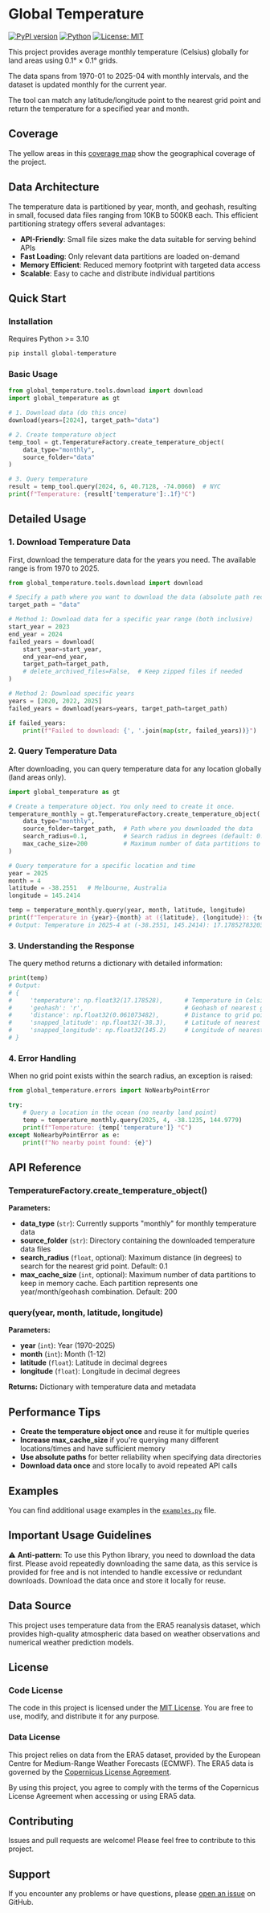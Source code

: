 # Global Temperature

[![PyPI version](https://badge.fury.io/py/global-temperature.svg)](https://badge.fury.io/py/global-temperature)
[![Python](https://img.shields.io/badge/python-3.10+-blue.svg)](https://www.python.org/downloads/)
[![License: MIT](https://img.shields.io/badge/License-MIT-yellow.svg)](https://opensource.org/licenses/MIT)

This project provides average monthly temperature (Celsius) globally for land areas using 0.1° × 0.1° grids.

The data spans from 1970-01 to 2025-04 with monthly intervals, and the dataset is updated monthly for the current year.

The tool can match any latitude/longitude point to the nearest grid point and return the temperature for a specified year and month.

## Coverage
The yellow areas in this [coverage map](https://global-temperature.com/coverage.png) show the geographical coverage of the project.

## Data Architecture

The temperature data is partitioned by year, month, and geohash, resulting in small, focused data files ranging from 10KB to 500KB each. This efficient partitioning strategy offers several advantages:

- **API-Friendly**: Small file sizes make the data suitable for serving behind APIs
- **Fast Loading**: Only relevant data partitions are loaded on-demand
- **Memory Efficient**: Reduced memory footprint with targeted data access
- **Scalable**: Easy to cache and distribute individual partitions

## Quick Start

### Installation
Requires Python >= 3.10
```bash
pip install global-temperature
```

### Basic Usage
```python
from global_temperature.tools.download import download
import global_temperature as gt

# 1. Download data (do this once)
download(years=[2024], target_path="data")

# 2. Create temperature object
temp_tool = gt.TemperatureFactory.create_temperature_object(
    data_type="monthly",
    source_folder="data"
)

# 3. Query temperature
result = temp_tool.query(2024, 6, 40.7128, -74.0060)  # NYC
print(f"Temperature: {result['temperature']:.1f}°C")
```

## Detailed Usage

### 1. Download Temperature Data

First, download the temperature data for the years you need. The available range is from 1970 to 2025.

```python
from global_temperature.tools.download import download

# Specify a path where you want to download the data (absolute path recommended)
target_path = "data"

# Method 1: Download data for a specific year range (both inclusive)
start_year = 2023
end_year = 2024
failed_years = download(
    start_year=start_year,
    end_year=end_year,
    target_path=target_path,
    # delete_archived_files=False,  # Keep zipped files if needed
)

# Method 2: Download specific years
years = [2020, 2022, 2025]
failed_years = download(years=years, target_path=target_path)

if failed_years:
    print(f"Failed to download: {', '.join(map(str, failed_years))}")
```

### 2. Query Temperature Data

After downloading, you can query temperature data for any location globally (land areas only).

```python
import global_temperature as gt

# Create a temperature object. You only need to create it once.
temperature_monthly = gt.TemperatureFactory.create_temperature_object(
    data_type="monthly",
    source_folder=target_path,  # Path where you downloaded the data
    search_radius=0.1,          # Search radius in degrees (default: 0.1)
    max_cache_size=200          # Maximum number of data partitions to keep in memory cache
)

# Query temperature for a specific location and time
year = 2025
month = 4
latitude = -38.2551   # Melbourne, Australia
longitude = 145.2414

temp = temperature_monthly.query(year, month, latitude, longitude)
print(f"Temperature in {year}-{month} at ({latitude}, {longitude}): {temp['temperature']} °C")
# Output: Temperature in 2025-4 at (-38.2551, 145.2414): 17.17852783203125 °C
```

### 3. Understanding the Response

The query method returns a dictionary with detailed information:

```python
print(temp)
# Output:
# {
#     'temperature': np.float32(17.178528),      # Temperature in Celsius
#     'geohash': 'r',                            # Geohash of nearest grid point (data is partitioned by year/month/geohash)
#     'distance': np.float32(0.061073482),       # Distance to grid point (degrees)
#     'snapped_latitude': np.float32(-38.3),     # Latitude of nearest grid point
#     'snapped_longitude': np.float32(145.2)     # Longitude of nearest grid point
# }
```

### 4. Error Handling

When no grid point exists within the search radius, an exception is raised:

```python
from global_temperature.errors import NoNearbyPointError

try:
    # Query a location in the ocean (no nearby land point)
    temp = temperature_monthly.query(2025, 4, -38.1235, 144.9779)
    print(f"Temperature: {temp['temperature']} °C")
except NoNearbyPointError as e:
    print(f"No nearby point found: {e}")
```

## API Reference

### TemperatureFactory.create_temperature_object()

**Parameters:**
- **data_type** (`str`): Currently supports "monthly" for monthly temperature data
- **source_folder** (`str`): Directory containing the downloaded temperature data files
- **search_radius** (`float`, optional): Maximum distance (in degrees) to search for the nearest grid point. Default: 0.1
- **max_cache_size** (`int`, optional): Maximum number of data partitions to keep in memory cache. Each partition represents one year/month/geohash combination. Default: 200

### query(year, month, latitude, longitude)

**Parameters:**
- **year** (`int`): Year (1970-2025)
- **month** (`int`): Month (1-12)
- **latitude** (`float`): Latitude in decimal degrees
- **longitude** (`float`): Longitude in decimal degrees

**Returns:** Dictionary with temperature data and metadata

## Performance Tips

- **Create the temperature object once** and reuse it for multiple queries
- **Increase max_cache_size** if you're querying many different locations/times and have sufficient memory
- **Use absolute paths** for better reliability when specifying data directories
- **Download data once** and store locally to avoid repeated API calls

## Examples

You can find additional usage examples in the [`examples.py`](examples.py) file.

## Important Usage Guidelines

⚠️ **Anti-pattern**: To use this Python library, you need to download the data first. Please avoid repeatedly downloading the same data, as this service is provided for free and is not intended to handle excessive or redundant downloads. Download the data once and store it locally for reuse.

## Data Source

This project uses temperature data from the ERA5 reanalysis dataset, which provides high-quality atmospheric data based on weather observations and numerical weather prediction models.

## License

### Code License
The code in this project is licensed under the [MIT License](LICENSE). You are free to use, modify, and distribute it for any purpose.

### Data License
This project relies on data from the ERA5 dataset, provided by the European Centre for Medium-Range Weather Forecasts (ECMWF). The ERA5 data is governed by the [Copernicus License Agreement](https://apps.ecmwf.int/datasets/licences/copernicus/).

By using this project, you agree to comply with the terms of the Copernicus License Agreement when accessing or using ERA5 data.

## Contributing

Issues and pull requests are welcome! Please feel free to contribute to this project.

## Support

If you encounter any problems or have questions, please [open an issue](https://github.com/ZacWang15/global-temperature/issues) on GitHub.